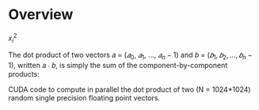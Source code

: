 # Overview

$x_i^2$

The dot product of two vectors 𝑎 = ($𝑎_0$, $𝑎_1$, …, $𝑎_n-1$) and 𝑏 = ($𝑏_1, 𝑏_2, …,𝑏_n-1$), written 𝑎 ∙ 𝑏, is simply the sum of the component-by-component products:

CUDA code to compute in parallel the dot product of two (N = 1024*1024) random single precision floating point vectors.
